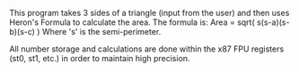 This program takes 3 sides of a triangle (input from the user) and then uses Heron's Formula to
calculate the area.  The formula is:  Area = sqrt( s(s-a)(s-b)(s-c) )  Where 's' is the semi-perimeter.

All number storage and calculations are done within the x87 FPU registers (st0, st1, etc.) in order
to maintain high precision.  